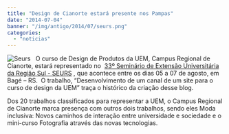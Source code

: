 ```yaml
---
title: "Design de Cianorte estará presente nos Pampas"
date: "2014-07-04"
banner: "/img/antigo/2014/07/seurs.png"
categories: 
  - "noticias"
---
```


![Seurs](/img/antigo/2014/07/seurs.png)
 
O curso de Design de Produtos da UEM, Campus Regional de Cianorte, estará representado no  [33º Seminário de Extensão Universitária da Região Sul - SEURS](http://eventos.unipampa.edu.br/seurs2015) , que acontece entre os dias 05 a 07 de agosto, em Bagé – RS.  O trabalho, “Desenvolvimento de um canal de um site para o curso de design da UEM” traça o histórico da criação desse blog.

Dos 20 trabalhos classificados para representar a UEM, o Campus Regional de Cianorte marca presença com outros dois trabalhos, sendo eles Moda inclusiva: Novos caminhos de interação entre universidade e sociedade e o mini-curso Fotografia através das novas tecnologias.
